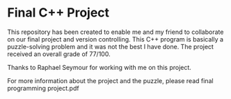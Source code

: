 # Final C++ Project

This repository has been created to enable me and my friend to collaborate on our final project and version controlling. 
This C++ program is basically a puzzle-solving problem and it was not the best I have done. The project received an overall grade of 77/100.

Thanks to Raphael Seymour for working with me on this project.

For more information about the project and the puzzle, please read final programming project.pdf
